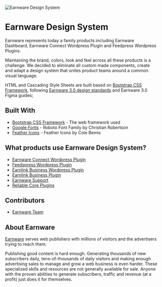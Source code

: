 ![Earnware Design System](http://s3.amazonaws.com/new.ewfiles.com/07-14-20-Earnware-Githun-Design-System.png)  

# Earnware Design System

Earnware represents today a family products including Earnware Dashboard, Earnware Connect Wordpress Plugin and Feedpress Wordpress Plugins. 

Maintaining the brand, colors, look and feel across all these products is a challenge. We decided to eliminate all custom made components, create and adapt a design system that unites product teams around a common visual language.

HTML and Cascading Style Sheets are built based on [Bootstrap CSS Framework](https://getbootstrap.com/), following [Earnware 3.0 design standards](https://www.behance.net/gallery/100506235/Earnware-Dashboard-30) and Earnware 3.0 Figma guides;

## Built With

* [Bootstrap CSS Framework](https://getbootstrap.com/) - The web framework used 
* [Google Fonts](https://fonts.google.com/specimen/Roboto?query=roboto) - Roboto Font Family by Christian Robertson 
* [Feather Icons](https://github.com/feathericons/feather/releases) - Feather Icons by Cole Bemis
 
## What products use Earnware Design System?

* [Earnware Connect Wordpress Plugin](https://wordpress.org/plugins/earnware-connect/) 
* [Feedspress Wordpress Plugin](https://support.earnware.com/wordpress-plugins/feedspress/download-feedspress/) 
* [Earnlink Business Wordpress Plugin](https://business.earnlink.com/)
* [Earnlink Business Plugin](https://support.earnware.com/earnlink/download-earnlink/) 
* [Earnware Support](https://support.earnware.com/)
* [Reliable Core Plugins](https://reliable.dev/reliable-core-plugins/)

## Contributors

* [Earnware Team](https://www.earnware.com/about/) 

## About Earnware

[Earnware](https://www.earnware.com/) serves web publishers with millions of visitors and the advertisers trying to reach them.

Publishing good content is hard enough. Generating thousands of new subscribers daily, tens-of-thousands of daily visitors and making enough advertising sales to manage and grow a web business is even harder. These specialized skills and resources are not generally available for sale. Anyone with the proven abilities to generate subscribers, traffic and revenue (at a profit) just does it for themselves. 